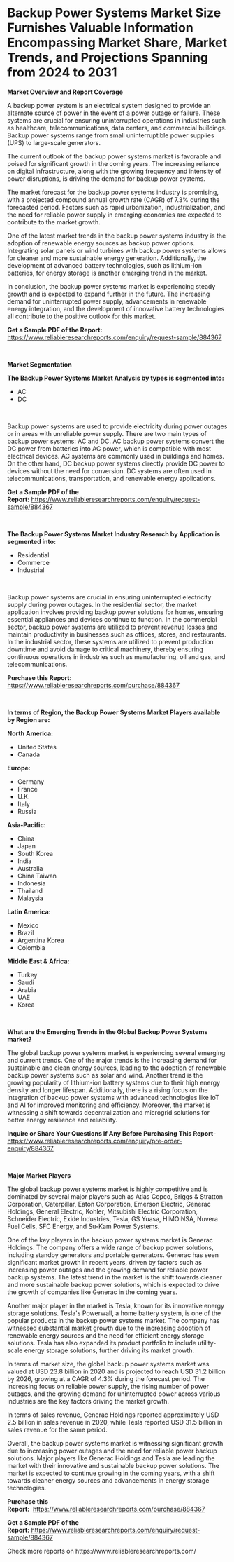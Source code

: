 <p><h1>Backup Power Systems Market Size Furnishes Valuable Information Encompassing Market Share, Market Trends, and Projections Spanning from 2024 to 2031</h1></p><p><strong>Market Overview and Report Coverage</strong></p>
<p><p>A backup power system is an electrical system designed to provide an alternate source of power in the event of a power outage or failure. These systems are crucial for ensuring uninterrupted operations in industries such as healthcare, telecommunications, data centers, and commercial buildings. Backup power systems range from small uninterruptible power supplies (UPS) to large-scale generators.</p><p>The current outlook of the backup power systems market is favorable and poised for significant growth in the coming years. The increasing reliance on digital infrastructure, along with the growing frequency and intensity of power disruptions, is driving the demand for backup power systems.</p><p>The market forecast for the backup power systems industry is promising, with a projected compound annual growth rate (CAGR) of 7.3% during the forecasted period. Factors such as rapid urbanization, industrialization, and the need for reliable power supply in emerging economies are expected to contribute to the market growth.</p><p>One of the latest market trends in the backup power systems industry is the adoption of renewable energy sources as backup power options. Integrating solar panels or wind turbines with backup power systems allows for cleaner and more sustainable energy generation. Additionally, the development of advanced battery technologies, such as lithium-ion batteries, for energy storage is another emerging trend in the market.</p><p>In conclusion, the backup power systems market is experiencing steady growth and is expected to expand further in the future. The increasing demand for uninterrupted power supply, advancements in renewable energy integration, and the development of innovative battery technologies all contribute to the positive outlook for this market.</p></p>
<p><strong>Get a Sample PDF of the Report:</strong> <a href="https://www.reliableresearchreports.com/enquiry/request-sample/884367">https://www.reliableresearchreports.com/enquiry/request-sample/884367</a></p>
<p>&nbsp;</p>
<p><strong>Market Segmentation</strong></p>
<p><strong>The Backup Power Systems Market Analysis by types is segmented into:</strong></p>
<p><ul><li>AC</li><li>DC</li></ul></p>
<p>&nbsp;</p>
<p><p>Backup power systems are used to provide electricity during power outages or in areas with unreliable power supply. There are two main types of backup power systems: AC and DC. AC backup power systems convert the DC power from batteries into AC power, which is compatible with most electrical devices. AC systems are commonly used in buildings and homes. On the other hand, DC backup power systems directly provide DC power to devices without the need for conversion. DC systems are often used in telecommunications, transportation, and renewable energy applications.</p></p>
<p><strong>Get a Sample PDF of the Report:</strong>&nbsp;<a href="https://www.reliableresearchreports.com/enquiry/request-sample/884367">https://www.reliableresearchreports.com/enquiry/request-sample/884367</a></p>
<p>&nbsp;</p>
<p><strong>The Backup Power Systems Market Industry Research by Application is segmented into:</strong></p>
<p><ul><li>Residential</li><li>Commerce</li><li>Industrial</li></ul></p>
<p>&nbsp;</p>
<p><p>Backup power systems are crucial in ensuring uninterrupted electricity supply during power outages. In the residential sector, the market application involves providing backup power solutions for homes, ensuring essential appliances and devices continue to function. In the commercial sector, backup power systems are utilized to prevent revenue losses and maintain productivity in businesses such as offices, stores, and restaurants. In the industrial sector, these systems are utilized to prevent production downtime and avoid damage to critical machinery, thereby ensuring continuous operations in industries such as manufacturing, oil and gas, and telecommunications.</p></p>
<p><strong>Purchase this Report:</strong>&nbsp; <a href="https://www.reliableresearchreports.com/purchase/884367">https://www.reliableresearchreports.com/purchase/884367</a></p>
<p>&nbsp;</p>
<p><strong>In terms of Region, the Backup Power Systems Market Players available by Region are:</strong></p>
<p>
    <p> <strong> North America: </strong>
        <ul>
            <li>United States</li>
            <li>Canada</li>
        </ul>
        </p> 
    <p> <strong> Europe: </strong>
        <ul>
            <li>Germany</li>
            <li>France</li>
            <li>U.K.</li>
            <li>Italy</li>
            <li>Russia</li>
        </ul>
        </p> 
    <p> <strong> Asia-Pacific: </strong>
        <ul>
            <li>China</li>
            <li>Japan</li>
            <li>South Korea</li>
            <li>India</li>
            <li>Australia</li>
            <li>China Taiwan</li>
            <li>Indonesia</li>
            <li>Thailand</li>
            <li>Malaysia</li>
        </ul>
        </p> 
    <p> <strong> Latin America: </strong>
        <ul>
            <li>Mexico</li>
            <li>Brazil</li>
            <li>Argentina Korea</li>
            <li>Colombia</li>
        </ul>
        </p> 
    <p> <strong> Middle East & Africa: </strong>
        <ul>
            <li>Turkey</li>
            <li>Saudi</li>
            <li>Arabia</li>
            <li>UAE</li>
            <li>Korea</li>
        </ul>
    </p>
    </p>
<p>&nbsp;</p>
<p><strong>What are the Emerging Trends in the Global Backup Power Systems market?</strong></p>
<p><p>The global backup power systems market is experiencing several emerging and current trends. One of the major trends is the increasing demand for sustainable and clean energy sources, leading to the adoption of renewable backup power systems such as solar and wind. Another trend is the growing popularity of lithium-ion battery systems due to their high energy density and longer lifespan. Additionally, there is a rising focus on the integration of backup power systems with advanced technologies like IoT and AI for improved monitoring and efficiency. Moreover, the market is witnessing a shift towards decentralization and microgrid solutions for better energy resilience and reliability.</p></p>
<p><strong>Inquire or Share Your Questions If Any Before Purchasing This Report</strong>- <a href="https://www.reliableresearchreports.com/enquiry/pre-order-enquiry/884367">https://www.reliableresearchreports.com/enquiry/pre-order-enquiry/884367</a></p>
<p>&nbsp;</p>
<p><strong>Major Market Players</strong></p>
<p><p>The global backup power systems market is highly competitive and is dominated by several major players such as Atlas Copco, Briggs & Stratton Corporation, Caterpillar, Eaton Corporation, Emerson Electric, Generac Holdings, General Electric, Kohler, Mitsubishi Electric Corporation, Schneider Electric, Exide Industries, Tesla, GS Yuasa, HIMOINSA, Nuvera Fuel Cells, SFC Energy, and Su-Kam Power Systems.</p><p>One of the key players in the backup power systems market is Generac Holdings. The company offers a wide range of backup power solutions, including standby generators and portable generators. Generac has seen significant market growth in recent years, driven by factors such as increasing power outages and the growing demand for reliable power backup systems. The latest trend in the market is the shift towards cleaner and more sustainable backup power solutions, which is expected to drive the growth of companies like Generac in the coming years.</p><p>Another major player in the market is Tesla, known for its innovative energy storage solutions. Tesla's Powerwall, a home battery system, is one of the popular products in the backup power systems market. The company has witnessed substantial market growth due to the increasing adoption of renewable energy sources and the need for efficient energy storage solutions. Tesla has also expanded its product portfolio to include utility-scale energy storage solutions, further driving its market growth.</p><p>In terms of market size, the global backup power systems market was valued at USD 23.8 billion in 2020 and is projected to reach USD 31.2 billion by 2026, growing at a CAGR of 4.3% during the forecast period. The increasing focus on reliable power supply, the rising number of power outages, and the growing demand for uninterrupted power across various industries are the key factors driving the market growth.</p><p>In terms of sales revenue, Generac Holdings reported approximately USD 2.5 billion in sales revenue in 2020, while Tesla reported USD 31.5 billion in sales revenue for the same period.</p><p>Overall, the backup power systems market is witnessing significant growth due to increasing power outages and the need for reliable power backup solutions. Major players like Generac Holdings and Tesla are leading the market with their innovative and sustainable backup power solutions. The market is expected to continue growing in the coming years, with a shift towards cleaner energy sources and advancements in energy storage technologies.</p></p>
<p><strong>Purchase this Report:</strong>&nbsp;&nbsp;<a href="https://www.reliableresearchreports.com/purchase/884367">https://www.reliableresearchreports.com/purchase/884367</a></p>
<p></p>
<p><strong>Get a Sample PDF of the Report:</strong>&nbsp;<a href="https://www.reliableresearchreports.com/enquiry/request-sample/884367">https://www.reliableresearchreports.com/enquiry/request-sample/884367</a></p>
<p>Check more reports on https://www.reliableresearchreports.com/</p>
